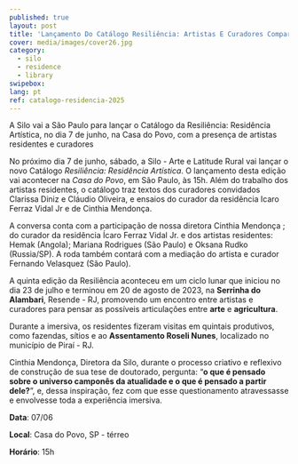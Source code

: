 ```yaml
---
published: true
layout: post
title: 'Lançamento Do Catálogo Resiliência: Artistas E Curadores Compartilham Vivências'
cover: media/images/cover26.jpg
category:
  - silo
  - residence
  - library
swipebox:
lang: pt
ref: catalogo-residencia-2025
---
```


A Silo vai a São Paulo para lançar o Catálogo da Resiliência: Residência Artística, no dia 7 de junho,  na Casa do Povo, com a presença de artistas residentes e curadores


No próximo dia 7 de junho, sábado, a Silo - Arte e Latitude Rural vai lançar o novo Catálogo _Resiliência: Residência Artística_. O lançamento desta edição vai acontecer na _Casa do Povo_, em São Paulo, às 15h.  Além do trabalho dos artistas residentes, o catálogo traz textos dos curadores convidados Clarissa Diniz e  Cláudio Oliveira, e ensaios do curador da residência Icaro Ferraz Vidal Jr e de Cinthia Mendonça. 

A conversa conta com a participação de nossa diretora Cinthia Mendonça ; do curador da residência Ícaro Ferraz Vidal Jr. e dos artistas residentes: Hemak (Angola); Mariana Rodrigues (São Paulo) e Oksana Rudko (Russia/SP). A roda também contará com a mediação do artista e curador Fernando Velasquez (São Paulo). 

A quinta edição da Resiliência aconteceu em um ciclo lunar que iniciou no dia 23 de julho e terminou em 20 de agosto de 2023,  na **Serrinha do Alambari**, Resende - RJ, promovendo um encontro entre artistas e curadores para pensar as possíveis articulações entre **arte** e **agricultura**.  

Durante a imersiva, os residentes fizeram visitas em quintais produtivos, como fazendas, sítios e ao **Assentamento Roseli Nunes**, localizado no município de Piraí - RJ.  

Cinthia Mendonça, Diretora da Silo, durante o processo criativo e reflexivo de construção de sua tese de doutorado, pergunta: “**o que é pensado sobre o universo camponês da atualidade e o que é pensado a partir dele?**”, e, dessa inspiração, fez com que esse questionamento atravessasse e envolvesse toda a experiência imersiva.  


**Data**: 07/06

**Local**: Casa do Povo, SP -  térreo

**Horário**: 15h
